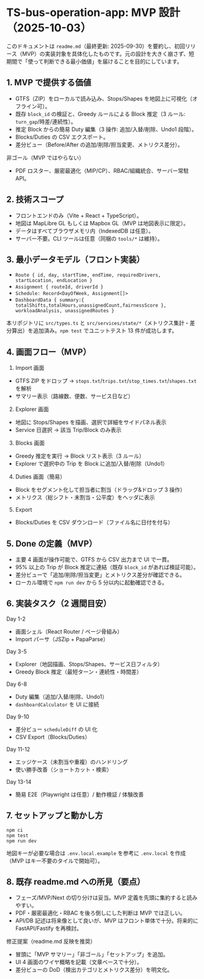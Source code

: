 # TS-bus-operation-app: MVP 設計（2025-10-03）

このドキュメントは `readme.md`（最終更新: 2025-09-30）を要約し、初回リリース（MVP）の実装対象を具体化したものです。元の設計を大きく崩さず、短期間で「使って判断できる最小価値」を届けることを目的にしています。

## 1. MVP で提供する価値

- GTFS（ZIP）をローカルで読み込み、Stops/Shapes を地図上に可視化（オフライン可）。
- 既存 `block_id` の検証と、Greedy ルールによる Block 推定（3 ルール: `turn_gap`/時差/連続性）。
- 推定 Block からの簡易 Duty 編集（3 操作: 追加/入替/削除、Undo1 段階）。
- Blocks/Duties の CSV エクスポート。
- 差分ビュー（Before/After の追加/削除/担当変更、メトリクス差分）。

非ゴール（MVP ではやらない）
- PDF ロスター、厳密最適化（MIP/CP）、RBAC/組織統合、サーバー常駐 API。

## 2. 技術スコープ

- フロントエンドのみ（Vite + React + TypeScript）。
- 地図は MapLibre GL もしくは Mapbox GL（MVP は地図表示に限定）。
- データはすべてブラウザメモリ内（IndexedDB は任意）。
- サーバー不要。CLI ツールは任意（同梱の `tools/*` は維持）。

## 3. 最小データモデル（フロント実装）

- `Route { id, day, startTime, endTime, requiredDrivers, startLocation, endLocation }`
- `Assignment { routeId, driverId }`
- `Schedule: Record<DayOfWeek, Assignment[]>`
- `DashboardData { summary:{ totalShifts,totalHours,unassignedCount,fairnessScore }, workloadAnalysis, unassignedRoutes }`

本リポジトリに `src/types.ts` と `src/services/state/*`（メトリクス集計・差分算出）を追加済み。`npm test` でユニットテスト 13 件が成功します。

## 4. 画面フロー（MVP）

1) Import 画面
- GTFS ZIP をドロップ → `stops.txt`/`trips.txt`/`stop_times.txt`/`shapes.txt` を解析
- サマリー表示（路線数、便数、サービス日など）

2) Explorer 画面
- 地図に Stops/Shapes を描画、選択で詳細をサイドパネル表示
- Service 日選択 → 該当 Trip/Block のみ表示

3) Blocks 画面
- Greedy 推定を実行 → Block リスト表示（3 ルール）
- Explorer で選択中の Trip を Block に追加/入替/削除（Undo1）

4) Duties 画面（簡易）
- Block をセグメント化して担当者に割当（ドラッグ&ドロップ 3 操作）
- メトリクス（総シフト・未割当・公平度）をヘッダに表示

5) Export
- Blocks/Duties を CSV ダウンロード（ファイル名に日付を付与）

## 5. Done の定義（MVP）

- 主要 4 画面が操作可能で、GTFS から CSV 出力まで UI で一貫。
- 95% 以上の Trip が Block 推定に連結（既存 `block_id` があれば検証可能）。
- 差分ビューで「追加/削除/担当変更」とメトリクス差分が確認できる。
- ローカル環境で `npm run dev` から 5 分以内に起動確認できる。

## 6. 実装タスク（2 週間目安）

Day 1-2
- 画面シェル（React Router / ページ骨組み）
- Import パーサ（JSZip + PapaParse）

Day 3-5
- Explorer（地図描画、Stops/Shapes、サービス日フィルタ）
- Greedy Block 推定（最短ターン・連続性・時間差）

Day 6-8
- Duty 編集（追加/入替/削除、Undo1）
- `dashboardCalculator` を UI に接続

Day 9-10
- 差分ビュー `scheduleDiff` の UI 化
- CSV Export（Blocks/Duties）

Day 11-12
- エッジケース（未割当や重複）のハンドリング
- 使い勝手改善（ショートカット・検索）

Day 13-14
- 簡易 E2E（Playwright は任意）/ 動作検証 / 体験改善

## 7. セットアップと動かし方

```
npm ci
npm test
npm run dev
```

地図キーが必要な場合は `.env.local.example` を参考に `.env.local` を作成（MVP はキー不要のタイルで開始可）。

## 8. 既存 readme.md への所見（要点）

- フェーズ/MVP/Next の切り分けは妥当。MVP 定義を先頭に集約すると読みやすい。
- PDF・厳密最適化・RBAC を後ろ倒しにした判断は MVP では正しい。
- API/DB 記述は将来像として良いが、MVP はフロント単体で十分。将来的に FastAPI/Fastify を再検討。

修正提案（readme.md 反映を推奨）
- 冒頭に「MVP サマリー」「非ゴール」「セットアップ」を追加。
- UI 4 画面のワイヤ概略を記載（文章ベースで十分）。
- 差分ビューの DoD（検出カテゴリとメトリクス差分）を明文化。

